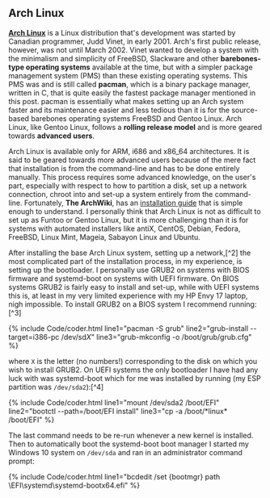 ## Arch Linux
[**Arch Linux**](https://www.archlinux.org/) is a Linux distribution that's development was started by Canadian programmer, Judd Vinet, in early 2001. Arch's first public release, however, was not until March 2002. Vinet wanted to develop a system with the minimalism and simplicity of FreeBSD, Slackware and other **barebones-type operating systems** available at the time, but with a simpler package management system (PMS) than these existing operating systems. This PMS was and is still called **pacman**, which is a binary package manager, written in C, that is quite easily the fastest package manager mentioned in this post. pacman is essentially what makes setting up an Arch system faster and its maintenance easier and less tedious than it is for the source-based barebones operating systems FreeBSD and Gentoo Linux. Arch Linux, like Gentoo Linux, follows a **rolling release model** and is more geared towards **advanced users**.

Arch Linux is available only for ARM, i686 and x86_64 architectures. It is said to be geared towards more advanced users because of the mere fact that installation is from the command-line and has to be done entirely manually. This process requires some advanced knowledge, on the user's part, especially with respect to how to partition a disk, set up a network connection, chroot into and set-up a system entirely from the command-line. Fortunately, **The ArchWiki**, has an [installation guide](https://wiki.archlinux.org/index.php/Installation_guide) that is simple enough to understand. I personally think that Arch Linux is not as difficult to set up as Funtoo or Gentoo Linux, but it is more challenging than it is for systems with automated installers like antiX, CentOS, Debian, Fedora, FreeBSD, Linux Mint, Mageia, Sabayon Linux and Ubuntu.

After installing the base Arch Linux system, setting up a network,[^2] the most complicated part of the installation process, in my experience, is setting up the bootloader. I personally use GRUB2 on systems with BIOS firmware and systemd-boot on systems with UEFI firmware. On BIOS systems GRUB2 is fairly easy to install and set-up, while with UEFI systems this is, at least in my very limited experience with my HP Envy 17 laptop, nigh impossible. To install GRUB2 on a BIOS system I recommend running:[^3]

{% include Code/coder.html line1="pacman -S grub" line2="grub-install --target=i386-pc /dev/sd<i>X</i>" line3="grub-mkconfig -o /boot/grub/grub.cfg" %}

where `X` is the letter (no numbers!) corresponding to the disk on which you wish to install GRUB2. On UEFI systems the only bootloader I have had any luck with was systemd-boot which for me was installed by running (my ESP partition was `/dev/sda2`):[^4]

{% include Code/coder.html line1="mount /dev/sda2 /boot/EFI" line2="bootctl --path=/boot/EFI install" line3="cp -a /boot/&#42;linux&#42; /boot/EFI" %}

The last command needs to be re-run whenever a new kernel is installed. Then to automatically boot the systemd-boot boot manager I started my Windows 10 system on `/dev/sda` and ran in an administrator command prompt:

{% include Code/coder.html line1="bcdedit /set {bootmgr} path \EFI\systemd\systemd-bootx64.efi" %}
